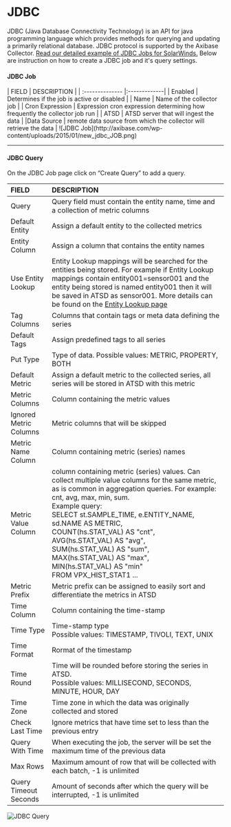 # JDBC

JDBC (Java Database Connectivity Technology) is an API for java programming language which provides methods for querying and updating a primarily relational database. JDBC protocol is supported by the Axibase Collector. [Read our detailed example of JDBC Jobs for SolarWinds.](/products/axibase-time-series-database/writing-data/collector/solarwinds/ "SolarWinds") Below are instruction on how to create a JDBC job and it's query settings.
<h4>JDBC Job</h4>
| FIELD           | DESCRIPTION |
| :-------------- |:-------------| 
| Enabled         | Determines if the job is active or disabled |
| Name            | Name of the collector job |
| Cron Expression | Expression	cron expression determining how frequently the collector job run | 
| ATSD            | ATSD server that will ingest the data |
|Data Source      | remote data source from which the collector will retrieve the data |
![JDBC Job](http://axibase.com/wp-content/uploads/2015/01/new_jdbc_JOB.png)

_______________________________________________________

<h4>JDBC Query</h4>
On the JDBC Job page click on “Create Query” to add a query.

| FIELD              | DESCRIPTION  |
| :----------------- |:-------------| 
| Query           | Query field must contain the entity name, time and a collection of metric columns |
| Default Entity  | Assign a default entity to the collected metrics |
| Entity Column   | Assign a column that contains the entity names | 
| Use Entity Lookup | Entity Lookup mappings will be searched for the entities being stored. For example if Entity Lookup mappings contain entity001=sensor001 and the entity being stored is named entity001 then it will be saved in ATSD as sensor001. More details can be found on the [Entity Lookup page](/products/axibase-time-series-database/download-atsd/administration/entity-lookup/ "Entity Lookup") |
| Tag Columns     | Columns that contain tags or meta data defining the series |
| Default Tags    | Assign predefined tags to all series |
| Put Type        | Type of data. Possible values: METRIC, PROPERTY, BOTH |
| Default Metric  | Assign a default metric to the collected series, all series will be stored in ATSD with this metric |
| Metric Columns  | Column containing the metric values |
| Ignored Metric Columns | Metric columns that will be skipped |
| Metric Name Column | Column containing metric (series) names |
| Metric Value Column | column containing metric (series) values. Can collect multiple value columns for the same metric, as is common in aggregation queries. For example: cnt, avg, max, min, sum. <br> Example query: <br> SELECT st.SAMPLE_TIME, e.ENTITY_NAME, sd.NAME AS METRIC, <br> COUNT(hs.STAT_VAL) AS "cnt", <br> AVG(hs.STAT_VAL) AS "avg", <br> SUM(hs.STAT_VAL) AS "sum", <br> MAX(hs.STAT_VAL) AS "max", <br> MIN(hs.STAT_VAL) AS "min" <br> FROM VPX_HIST_STAT1 ...|
| Metric Prefix | Metric prefix can be assigned to easily sort and differentiate the metrics in ATSD |
| Time Column | Column containing the time-stamp |
| Time Type | Time-stamp type <br> Possible values: TIMESTAMP, TIVOLI, TEXT, UNIX |
| Time Format | Rormat of the timestamp | 
| Time Round | Time will be rounded before storing the series in ATSD. <br> Possible values: MILLISECOND, SECONDS, MINUTE, HOUR, DAY |
| Time Zone | Time zone in which the data was originally collected and stored |
| Check Last Time | Ignore metrics that have time set to less than the previous entry |
| Query With Time | When executing the job, the server will be set the maximum time of the previous data |
| Max Rows | Maximum amount of row that will be collected with each batch, -1 is unlimited |
| Query Timeout Seconds| Amount of seconds after which the query will be interrupted, -1 is unlimited |

![JDBC Query](http://axibase.com/wp-content/uploads/2015/01/JDBC_query.png)




